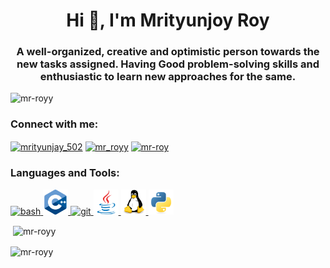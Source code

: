 <h1 align="center">Hi 👋, I'm Mrityunjoy Roy</h1>
<h3 align="center">A well-organized, creative and optimistic person towards the new tasks assigned. Having Good problem-solving skills and enthusiastic to learn new approaches for the same.</h3>

<p align="left"> <img src="https://komarev.com/ghpvc/?username=mr-royy&label=Profile%20views&color=0e75b6&style=flat" alt="mr-royy" /> </p>

<h3 align="left">Connect with me:</h3>
<p align="left">
<a href="https://www.codechef.com/users/mrityunjay_502" target="blank"><img align="center" src="https://cdn.jsdelivr.net/npm/simple-icons@3.1.0/icons/codechef.svg" alt="mrityunjay_502" height="30" width="40" /></a>
<a href="https://www.hackerrank.com/mr_royy" target="blank"><img align="center" src="https://raw.githubusercontent.com/rahuldkjain/github-profile-readme-generator/master/src/images/icons/Social/hackerrank.svg" alt="mr_royy" height="30" width="40" /></a>
<a href="https://www.leetcode.com/mr-roy" target="blank"><img align="center" src="https://raw.githubusercontent.com/rahuldkjain/github-profile-readme-generator/master/src/images/icons/Social/leet-code.svg" alt="mr-roy" height="30" width="40" /></a>
</p>

<h3 align="left">Languages and Tools:</h3>
<p align="left"> <a href="https://www.gnu.org/software/bash/" target="_blank" rel="noreferrer"> <img src="https://www.vectorlogo.zone/logos/gnu_bash/gnu_bash-icon.svg" alt="bash" width="40" height="40"/> </a> <a href="https://www.w3schools.com/cpp/" target="_blank" rel="noreferrer"> <img src="https://raw.githubusercontent.com/devicons/devicon/master/icons/cplusplus/cplusplus-original.svg" alt="cplusplus" width="40" height="40"/> </a> <a href="https://git-scm.com/" target="_blank" rel="noreferrer"> <img src="https://www.vectorlogo.zone/logos/git-scm/git-scm-icon.svg" alt="git" width="40" height="40"/> </a> <a href="https://www.java.com" target="_blank" rel="noreferrer"> <img src="https://raw.githubusercontent.com/devicons/devicon/master/icons/java/java-original.svg" alt="java" width="40" height="40"/> </a> <a href="https://www.linux.org/" target="_blank" rel="noreferrer"> <img src="https://raw.githubusercontent.com/devicons/devicon/master/icons/linux/linux-original.svg" alt="linux" width="40" height="40"/> </a> <a href="https://www.python.org" target="_blank" rel="noreferrer"> <img src="https://raw.githubusercontent.com/devicons/devicon/master/icons/python/python-original.svg" alt="python" width="40" height="40"/> </a> </p>

<p>&nbsp;<img align="center" src="https://github-readme-stats.vercel.app/api?username=mr-royy&show_icons=true&locale=en" alt="mr-royy" /></p>

<p><img align="center" src="https://github-readme-streak-stats.herokuapp.com/?user=mr-royy&" alt="mr-royy" /></p>
